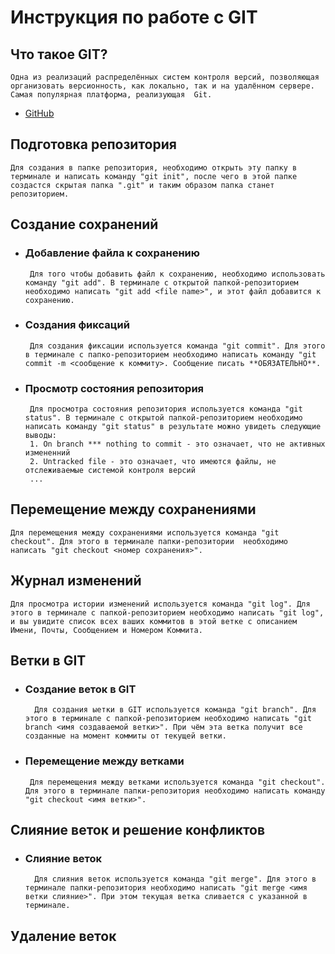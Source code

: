  # Инструкция по работе с GIT

## Что такое GIT?
    Одна из реализаций распределённых систем контроля версий, позволяющая организовать версионность, как локально, так и на удалённом сервере. Самая популярная платформа, реализующая  Git.
  * [GitHub](https://github.com)
 ## Подготовка репозитория
    Для создания в папке репозитория, необходимо открыть эту папку в терминале и написать команду "git init", после чего в этой папке создастся скрытая папка ".git" и таким образом папка станет репозиторием.
 ## Создание сохранений
 * ### Добавление файла к сохранению
        Для того чтобы добавить файл к сохранению, необходимо использовать команду "git add". В терминале с открытой папкой-репозиторием необходимо написать "git add <file name>", и этот файл добавится к сохранению.

 * ### Создания фиксаций  
        Для создания фиксации используется команда "git commit". Для этого в терминале с папко-репозиторием необходимо написать команду "git commit -m <сообщение к коммиту>. Сообщение писать **ОБЯЗАТЕЛЬНО**.

 * ### Просмотр состояния репозитория
        Для просмотра состояния репозитория используется команда "git status". В терминале с открытой папкой-репозиторием необходимо написать команду "git status" в результате можно увидеть следующие выводы:
        1. On branch *** nothing to commit - это означает, что не активных измененний
        2. Untracked file - это означает, что имеются файлы, не отслеживаемые системой контроля версий
        ...
 ## Перемещение между сохранениями
    Для перемещения между сохранениями используется команда "git checkout". Для этого в терминале папки-репозитории  необходимо написать "git checkout <номер сохранения>".
 ## Журнал изменений
    Для просмотра истории изменений используется команда "git log". Для этого в терминале с папкой-репозиторием необходимо написать "git log", и вы увидите список всех ваших коммитов в этой ветке с описанием Имени, Почты, Сообщением и Номером Коммита.

 ## Ветки в GIT
 * ### Создание веток в GIT
         Для создания ыетки в GIT используется команда "git branch". Для этого в терминале с папкой-репозиторием необходимо написать "git branch <имя создаваемой ветки>". При чём эта ветка получит все созданные на момент коммиты от текущей ветки.  
  * ### Перемещение между ветками
         Для перемещения между ветками используется команда "git checkout". Для этого в терминале папки-репозитория необходимо написать команду "git checkout <имя ветки>".
 ## Слияние веток и решение конфликтов
 * ### Слияние веток
         Для слияния веток используется команда "git merge". Для этого в терминале папки-репозитория необходимо написать "git merge <имя ветки слияние>". При этом текущая ветка сливается с указанной в терминале.
 ## Удаление веток
  
